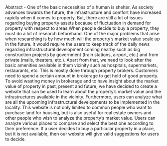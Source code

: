 Abstract - One of the basic necessities of a human is shelter. As society advances towards the future, the infrastructure and
comfort have increased rapidly when it comes to property. But, there are still a lot of issues regarding buying property assets
because of fluctuation in demand for property with respect to areas.When people decide to buy a property, they must do a lot of
research beforehand. One of the major problems that arise when researching is by how much will the property’s market value
scale up in the future. It would require the users to keep track of the daily news regarding infrastructural development coming
nearby such as big construction projects by government (train stations, airport, etc.) and from private (malls, theaters, etc.). Apart
from that, we need to look after the basic amenities available in them vicinity such as hospitals, supermarkets, restaurants, etc.
This is mostly done through property brokers. Customers need to spend a certain amount in brokerage to get hold of good
property. To avoid wasting money in brokerage and to have insight about the market value of property in past, present and future,
we have decided to create a website that can be used to learn about the property’s market value and the infrastructures available
in the vicinity. Furthermore, users can analyze what are all the upcoming infrastructural developments to be implemented in the
locality. This website is not only limited to common people who want to purchase land for housing, but is also useful for real
estate owners and other people who wish to analyze the property’s market value. Users can analyze various places to compare
and select the best one according to their preference. If a user decides to buy a particular property in a place, but it is not available,
then our website will give valid suggestions for users to decide.
